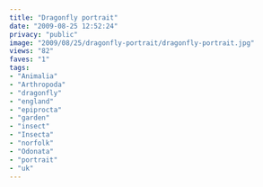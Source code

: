 ```yaml
---
title: "Dragonfly portrait"
date: "2009-08-25 12:52:24"
privacy: "public"
image: "2009/08/25/dragonfly-portrait/dragonfly-portrait.jpg"
views: "82"
faves: "1"
tags:
- "Animalia"
- "Arthropoda"
- "dragonfly"
- "england"
- "epiprocta"
- "garden"
- "insect"
- "Insecta"
- "norfolk"
- "Odonata"
- "portrait"
- "uk"
---
```

<a href="/photos/2009/08/25/dragonfly-portrait" rel="nofollow"></a>
